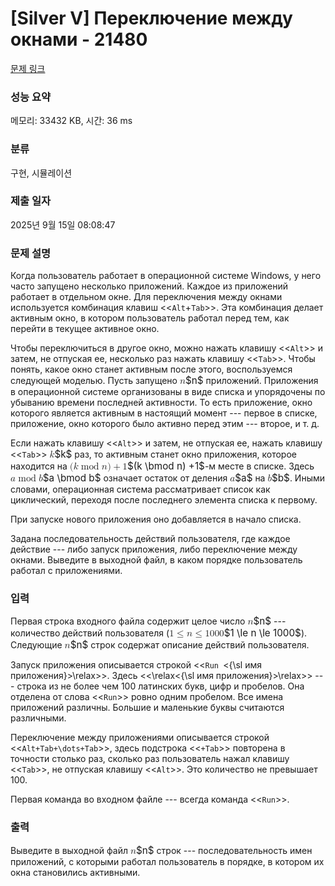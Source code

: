 # [Silver V] Переключение между окнами - 21480 

[문제 링크](https://www.acmicpc.net/problem/21480) 

### 성능 요약

메모리: 33432 KB, 시간: 36 ms

### 분류

구현, 시뮬레이션

### 제출 일자

2025년 9월 15일 08:08:47

### 문제 설명

<p>Когда пользователь работает в операционной системе Windows, у него часто запущено несколько приложений. Каждое из приложений работает в отдельном окне. Для переключения между окнами используется комбинация клавиш <<<code>Alt</code>+<code>Tab</code>>>. Эта комбинация делает активным окно, в котором пользователь работал перед тем, как перейти в текущее активное окно.</p>

<p>Чтобы переключиться в другое окно, можно нажать клавишу <<<code>Alt</code>>> и затем, не отпуская ее, несколько раз нажать клавишу <<<code>Tab</code>>>. Чтобы понять, какое окно станет активным после этого, воспользуемся следующей моделью. Пусть запущено <mjx-container class="MathJax" jax="CHTML" style="font-size: 109%; position: relative;"><mjx-math class="MJX-TEX" aria-hidden="true"><mjx-mi class="mjx-i"><mjx-c class="mjx-c1D45B TEX-I"></mjx-c></mjx-mi></mjx-math><mjx-assistive-mml unselectable="on" display="inline"><math xmlns="http://www.w3.org/1998/Math/MathML"><mi>n</mi></math></mjx-assistive-mml><span aria-hidden="true" class="no-mathjax mjx-copytext">$n$</span></mjx-container> приложений. Приложения в операционной системе организованы в виде списка и упорядочены по убыванию времени последней активности. То есть приложение, окно которого является активным в настоящий момент --- первое в списке, приложение, окно которого было активно перед этим --- второе, и т. д.</p>

<p>Если нажать клавишу <<<code>Alt</code>>> и затем, не отпуская ее, нажать клавишу <<<code>Tab</code>>> <mjx-container class="MathJax" jax="CHTML" style="font-size: 109%; position: relative;"><mjx-math class="MJX-TEX" aria-hidden="true"><mjx-mi class="mjx-i"><mjx-c class="mjx-c1D458 TEX-I"></mjx-c></mjx-mi></mjx-math><mjx-assistive-mml unselectable="on" display="inline"><math xmlns="http://www.w3.org/1998/Math/MathML"><mi>k</mi></math></mjx-assistive-mml><span aria-hidden="true" class="no-mathjax mjx-copytext">$k$</span></mjx-container> раз, то активным станет окно приложения, которое находится на <mjx-container class="MathJax" jax="CHTML" style="font-size: 109%; position: relative;"><mjx-math class="MJX-TEX" aria-hidden="true"><mjx-mo class="mjx-n"><mjx-c class="mjx-c28"></mjx-c></mjx-mo><mjx-mi class="mjx-i"><mjx-c class="mjx-c1D458 TEX-I"></mjx-c></mjx-mi><mjx-mo class="mjx-n" space="4" rspace="4"><mjx-c class="mjx-c6D"></mjx-c><mjx-c class="mjx-c6F"></mjx-c><mjx-c class="mjx-c64"></mjx-c></mjx-mo><mjx-mi class="mjx-i"><mjx-c class="mjx-c1D45B TEX-I"></mjx-c></mjx-mi><mjx-mo class="mjx-n"><mjx-c class="mjx-c29"></mjx-c></mjx-mo><mjx-mo class="mjx-n" space="3"><mjx-c class="mjx-c2B"></mjx-c></mjx-mo><mjx-mn class="mjx-n" space="3"><mjx-c class="mjx-c31"></mjx-c></mjx-mn></mjx-math><mjx-assistive-mml unselectable="on" display="inline"><math xmlns="http://www.w3.org/1998/Math/MathML"><mo stretchy="false">(</mo><mi>k</mi><mo lspace="thickmathspace" rspace="thickmathspace">mod</mo><mi>n</mi><mo stretchy="false">)</mo><mo>+</mo><mn>1</mn></math></mjx-assistive-mml><span aria-hidden="true" class="no-mathjax mjx-copytext">$(k \bmod n) +1$</span></mjx-container>-м месте в списке. Здесь <mjx-container class="MathJax" jax="CHTML" style="font-size: 109%; position: relative;"><mjx-math class="MJX-TEX" aria-hidden="true"><mjx-mi class="mjx-i"><mjx-c class="mjx-c1D44E TEX-I"></mjx-c></mjx-mi><mjx-mo class="mjx-n" space="4" rspace="4"><mjx-c class="mjx-c6D"></mjx-c><mjx-c class="mjx-c6F"></mjx-c><mjx-c class="mjx-c64"></mjx-c></mjx-mo><mjx-mi class="mjx-i"><mjx-c class="mjx-c1D44F TEX-I"></mjx-c></mjx-mi></mjx-math><mjx-assistive-mml unselectable="on" display="inline"><math xmlns="http://www.w3.org/1998/Math/MathML"><mi>a</mi><mo lspace="thickmathspace" rspace="thickmathspace">mod</mo><mi>b</mi></math></mjx-assistive-mml><span aria-hidden="true" class="no-mathjax mjx-copytext">$a \bmod b$</span></mjx-container> означает остаток от деления <mjx-container class="MathJax" jax="CHTML" style="font-size: 109%; position: relative;"><mjx-math class="MJX-TEX" aria-hidden="true"><mjx-mi class="mjx-i"><mjx-c class="mjx-c1D44E TEX-I"></mjx-c></mjx-mi></mjx-math><mjx-assistive-mml unselectable="on" display="inline"><math xmlns="http://www.w3.org/1998/Math/MathML"><mi>a</mi></math></mjx-assistive-mml><span aria-hidden="true" class="no-mathjax mjx-copytext">$a$</span></mjx-container> на <mjx-container class="MathJax" jax="CHTML" style="font-size: 109%; position: relative;"><mjx-math class="MJX-TEX" aria-hidden="true"><mjx-mi class="mjx-i"><mjx-c class="mjx-c1D44F TEX-I"></mjx-c></mjx-mi></mjx-math><mjx-assistive-mml unselectable="on" display="inline"><math xmlns="http://www.w3.org/1998/Math/MathML"><mi>b</mi></math></mjx-assistive-mml><span aria-hidden="true" class="no-mathjax mjx-copytext">$b$</span></mjx-container>. Иными словами, операционная система рассматривает список как циклический, переходя после последнего элемента списка к первому.</p>

<p>При запуске нового приложения оно добавляется в начало списка.</p>

<p>Задана последовательность действий пользователя, где каждое действие --- либо запуск приложения, либо переключение между окнами. Выведите в выходной файл, в каком порядке пользователь работал с приложениями.</p>

### 입력 

 <p>Первая строка входного файла содержит целое число <mjx-container class="MathJax" jax="CHTML" style="font-size: 109%; position: relative;"><mjx-math class="MJX-TEX" aria-hidden="true"><mjx-mi class="mjx-i"><mjx-c class="mjx-c1D45B TEX-I"></mjx-c></mjx-mi></mjx-math><mjx-assistive-mml unselectable="on" display="inline"><math xmlns="http://www.w3.org/1998/Math/MathML"><mi>n</mi></math></mjx-assistive-mml><span aria-hidden="true" class="no-mathjax mjx-copytext">$n$</span></mjx-container> --- количество действий пользователя (<mjx-container class="MathJax" jax="CHTML" style="font-size: 109%; position: relative;"><mjx-math class="MJX-TEX" aria-hidden="true"><mjx-mn class="mjx-n"><mjx-c class="mjx-c31"></mjx-c></mjx-mn><mjx-mo class="mjx-n" space="4"><mjx-c class="mjx-c2264"></mjx-c></mjx-mo><mjx-mi class="mjx-i" space="4"><mjx-c class="mjx-c1D45B TEX-I"></mjx-c></mjx-mi><mjx-mo class="mjx-n" space="4"><mjx-c class="mjx-c2264"></mjx-c></mjx-mo><mjx-mn class="mjx-n" space="4"><mjx-c class="mjx-c31"></mjx-c><mjx-c class="mjx-c30"></mjx-c><mjx-c class="mjx-c30"></mjx-c><mjx-c class="mjx-c30"></mjx-c></mjx-mn></mjx-math><mjx-assistive-mml unselectable="on" display="inline"><math xmlns="http://www.w3.org/1998/Math/MathML"><mn>1</mn><mo>≤</mo><mi>n</mi><mo>≤</mo><mn>1000</mn></math></mjx-assistive-mml><span aria-hidden="true" class="no-mathjax mjx-copytext">$1 \le n \le 1000$</span></mjx-container>). Следующие <mjx-container class="MathJax" jax="CHTML" style="font-size: 109%; position: relative;"><mjx-math class="MJX-TEX" aria-hidden="true"><mjx-mi class="mjx-i"><mjx-c class="mjx-c1D45B TEX-I"></mjx-c></mjx-mi></mjx-math><mjx-assistive-mml unselectable="on" display="inline"><math xmlns="http://www.w3.org/1998/Math/MathML"><mi>n</mi></math></mjx-assistive-mml><span aria-hidden="true" class="no-mathjax mjx-copytext">$n$</span></mjx-container> строк содержат описание действий пользователя. </p>

<p>Запуск приложения описывается строкой <<<code>Run </code><{\sl имя приложения}>\relax>>. Здесь <<\relax<{\sl имя приложения}>\relax>> --- строка из не более чем 100 латинских букв, цифр и пробелов. Она отделена от слова <<<code>Run</code>>> ровно одним пробелом. Все имена приложений различны. Большие и маленькие буквы считаются различными.</p>

<p>Переключение между приложениями описывается строкой <<<code>Alt+Tab+\dots+Tab</code>>>, здесь подстрока <<<code>+Tab</code>>> повторена в точности столько раз, сколько раз пользователь нажал клавишу <<<code>Tab</code>>>, не отпуская клавишу <<<code>Alt</code>>>. Это количество не превышает 100.</p>

<p>Первая команда во входном файле --- всегда команда <<<code>Run</code>>>.</p>

### 출력 

 <p>Выведите в выходной файл <mjx-container class="MathJax" jax="CHTML" style="font-size: 109%; position: relative;"><mjx-math class="MJX-TEX" aria-hidden="true"><mjx-mi class="mjx-i"><mjx-c class="mjx-c1D45B TEX-I"></mjx-c></mjx-mi></mjx-math><mjx-assistive-mml unselectable="on" display="inline"><math xmlns="http://www.w3.org/1998/Math/MathML"><mi>n</mi></math></mjx-assistive-mml><span aria-hidden="true" class="no-mathjax mjx-copytext">$n$</span></mjx-container> строк --- последовательность имен приложений, с которыми работал пользователь в порядке, в котором их окна становились активными.</p>

